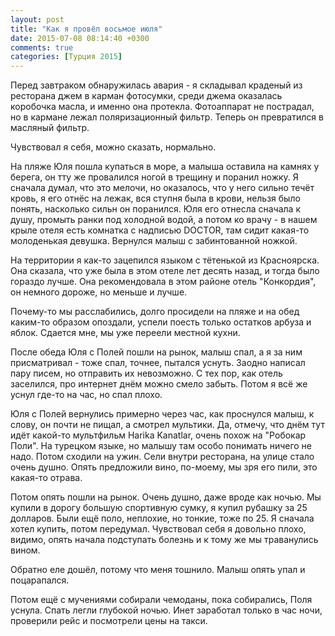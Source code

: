```yaml
---
layout: post
title: "Как я провёл восьмое июля"
date: 2015-07-08 08:14:40 +0300
comments: true
categories: [Турция 2015]
---
```

Перед завтраком обнаружилась авария - я складывал краденый из ресторана джем в карман фотосумки, среди джема оказалась коробочка масла, и именно она протекла. Фотоаппарат не пострадал, но в кармане лежал поляризационный фильтр. Теперь он превратился в масляный фильтр.

Чувствовал я себя, можно сказать, нормально.

На пляже Юля пошла купаться в море, а малыша оставила на камнях у берега, он тту же провалился ногой в трещину и поранил ножку. Я сначала думал, что это мелочи, но оказалось, что у него сильно течёт кровь, я его отнёс на лежак, вся ступня была в крови, нельзя было понять, насколько сильн он поранился. Юля его отнесла сначала к душу, промыть ранки под холодной водой, а потом ко врачу - в нашем крыле отеля есть комнатка с надписью DOCTOR, там сидит какая-то молоденькая девушка. Вернулся малыш с забинтованной ножкой.

На территории я как-то зацепился языком с тётенькой из Красноярска. Она сказала, что уже была в этом отеле лет десять назад, и тогда было гораздо лучше. Она рекомендовала в этом районе отель "Конкордия", он немного дороже, но меньше и лучше.

Почему-то мы расслабились, долго просидели на пляже и на обед каким-то образом опоздали, успели поесть только остатков арбуза и яблок. Сдается мне, мы уже переели местной кухни.

После обеда Юля с Полей пошли на рынок, малыш спал, а я за ним присматривал - тоже спал, точнее, пытался уснуть. Заодно написал пару писем, но отправить их невозможно. С тех пор, как отель заселился, про интернет днём можно смело забыть. Потом я всё же уснул где-то на час, но спал плохо.

Юля с Полей вернулись примерно через час, как проснулся малыш, к слову, он почти не пищал, а смотрел мультики. Да, отмечу, что днём тут идёт какой-то мультфильм Harika Kanatlar, очень похож на "Робокар Поли". На турецком языке, но малышу там особо понимать ничего не надо. Потом сходили на ужин. Сели внутри ресторана, на улице стало очень душно. Опять предложили вино, по-моему, мы зря его пили, это какая-то отрава.

Потом опять пошли на рынок. Очень душно, даже вроде как ночью. Мы купили в дорогу большую спортивную сумку, я купил рубашку за 25 долларов. Были ещё поло, неплохие, но тонкие, тоже по 25. Я сначала хотел купить, потом передумал. Чувствовал себя я довольно плохо, видимо, опять начала подступать болезнь и к тому же мы траванулись вином.

Обратно еле дошёл, потому что меня тошнило. Малыш опять упал и поцарапался.

Потом ещё с мучениями собирали чемоданы, пока собирались, Поля уснула. Спать легли глубокой ночью. Инет заработал только в час ночи, проверили рейс и посмотрели цены на такси.